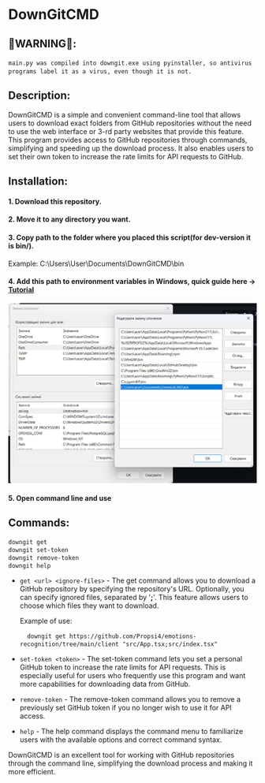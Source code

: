 
# DownGitCMD
## 🔴WARNING🔴: 
  `main.py was compiled into downgit.exe using pyinstaller, so antivirus programs label it as a virus, even though it is not.`
## Description:
DownGitCMD is a simple and convenient command-line tool that allows users to download exact folders from GitHub repositories without the need to use the web interface or 3-rd party websites that provide this feature. This program provides access to GitHub repositories through commands, simplifying and speeding up the download process. It also enables users to set their own token to increase the rate limits for API requests to GitHub.
## Installation:
#### 1. Download this repository.
#### 2. Move it to any directory you want.
#### 3. Copy path to the folder where you placed this script(for dev-version it is bin/). 
Example: C:\Users\User\Documents\DownGitCMD\bin 
#### 4. Add this path to environment variables in Windows, quick guide here -> [Tutorial](https://www.computerhope.com/issues/ch000549.htm)

<p align="center">
  <img src="env_vars_example.png" alt="example" title="Environment Variables in Windows"/>
</p>

#### 5. Open command line and use
## Commands:
```
downgit get
downgit set-token
downgit remove-token
downgit help
```

- `get <url> <ignore-files>` - The get command allows you to download a GitHub repository by specifying the repository's URL. Optionally, you can specify ignored files, separated by '**;**'. This feature allows users to choose which files they want to download.
    
    Example of use:
    
        downgit get https://github.com/Propsi4/emotions-recognition/tree/main/client "src/App.tsx;src/index.tsx"

- `set-token <token>` - The set-token command lets you set a personal GitHub token to increase the rate limits for API requests. This is especially useful for users who frequently use this program and want more capabilities for downloading data from GitHub.

- `remove-token` - The remove-token command allows you to remove a previously set GitHub token if you no longer wish to use it for API access.

- `help` - The help command displays the command menu to familiarize users with the available options and correct command syntax.

DownGitCMD is an excellent tool for working with GitHub repositories through the command line, simplifying the download process and making it more efficient.

